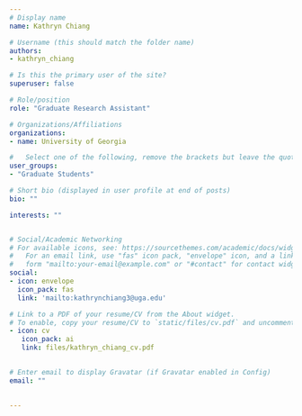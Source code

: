 ```yaml
---
# Display name
name: Kathryn Chiang

# Username (this should match the folder name)
authors:
- kathryn_chiang

# Is this the primary user of the site?
superuser: false

# Role/position
role: "Graduate Research Assistant"

# Organizations/Affiliations
organizations:
- name: University of Georgia

#   Select one of the following, remove the brackets but leave the quotes  
user_groups:
- "Graduate Students"

# Short bio (displayed in user profile at end of posts)
bio: ""

interests: ""


# Social/Academic Networking
# For available icons, see: https://sourcethemes.com/academic/docs/widgets/#icons
#   For an email link, use "fas" icon pack, "envelope" icon, and a link in the
#   form "mailto:your-email@example.com" or "#contact" for contact widget.
social:
- icon: envelope
  icon_pack: fas
  link: 'mailto:kathrynchiang3@uga.edu'

# Link to a PDF of your resume/CV from the About widget.
# To enable, copy your resume/CV to `static/files/cv.pdf` and uncomment the lines below.  
- icon: cv
   icon_pack: ai
   link: files/kathryn_chiang_cv.pdf

  
# Enter email to display Gravatar (if Gravatar enabled in Config)
email: ""
  

---
```



